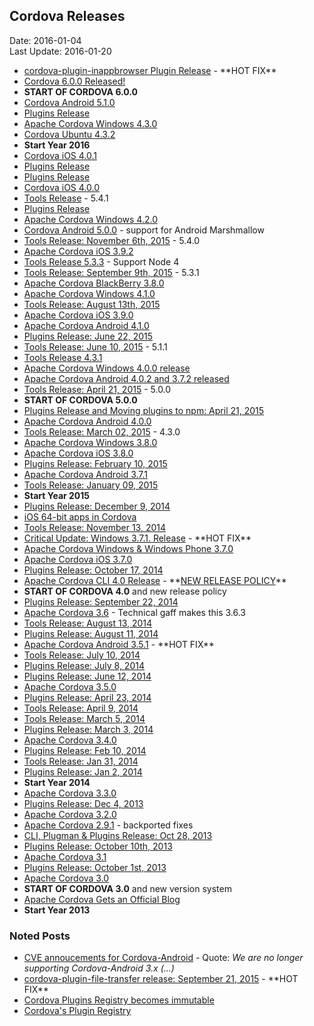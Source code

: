 ## Cordova Releases ##
Date: 2016-01-04<br>
Last Update: 2016-01-20

- [cordova-plugin-inappbrowser Plugin Release](https://cordova.apache.org/news/2016/02/04/plugins-release.html) -  \*\*HOT FIX\*\*
- [Cordova 6.0.0 Released!](https://cordova.apache.org/news/2016/01/28/tools-release.html)
- **START OF CORDOVA 6.0.0**
- [Cordova Android 5.1.0](https://cordova.apache.org/announcements/2016/01/24/cordova-android-5.1.0.html)
- [Plugins Release](https://cordova.apache.org/news/2016/01/19/plugins-release.html)
- [Apache Cordova Windows 4.3.0](https://cordova.apache.org/announcements/2016/01/18/cordova-windows-4.3.0.html)
- [Cordova Ubuntu 4.3.2](https://cordova.apache.org/announcements/2016/01/08/cordova-ubuntu-4.3.2.html)
- **Start Year 2016**
- [Cordova iOS 4.0.1](https://cordova.apache.org/announcements/2015/12/18/cordova-ios-4.0.1.html)
- [Plugins Release](https://cordova.apache.org/news/2015/12/14/plugins-release.html)
- [Plugins Release](https://cordova.apache.org/news/2015/12/08/wkwebview-engine-plugin-release.html)
- [Cordova iOS 4.0.0](https://cordova.apache.org/announcements/2015/12/08/cordova-ios-4.0.0.html)
- [Tools Release](https://cordova.apache.org/news/2015/11/24/tools-release.html) - 5.4.1
- [Plugins Release](https://cordova.apache.org/news/2015/11/24/plugins-release.html)
- [Apache Cordova Windows 4.2.0](https://cordova.apache.org/announcements/2015/11/11/cordova-windows-4.2.0.html)
- [Cordova Android 5.0.0](https://cordova.apache.org/announcements/2015/11/09/cordova-android-5.0.0.html) - support for Android Marshmallow 
- [Tools Release: November 6th, 2015](https://cordova.apache.org/news/2015/11/06/tools-release.html) - 5.4.0
- [Apache Cordova iOS 3.9.2](https://cordova.apache.org/announcements/2015/11/02/cordova-ios-3.9.2.html)
- [Tools Release 5.3.3](http://cordova.apache.org/news/2015/09/22/tools-release.html) - Support Node 4
- [Tools Release: September 9th, 2015](https://cordova.apache.org/news/2015/09/09/tools-release.html) - 5.3.1
- [Apache Cordova BlackBerry 3.8.0](https://cordova.apache.org/announcements/2015/09/05/cordova-blackberry-3.8.0.html)
- [Apache Cordova Windows 4.1.0](https://cordova.apache.org/announcements/2015/08/18/cordova-windows-4.1.0.html)
- [Tools Release: August 13th, 2015](https://cordova.apache.org/news/2015/08/13/tools-release.html)
- [Apache Cordova iOS 3.9.0](https://cordova.apache.org/announcements/2015/08/04/cordova-ios-3.9.0.html)
- [Apache Cordova Android 4.1.0](https://cordova.apache.org/announcements/2015/07/21/cordova-android-4.1.0.html)
- [Plugins Release: June 22, 2015](https://cordova.apache.org/news/2015/06/22/plugins-release.html)
- [Tools Release: June 10, 2015](https://cordova.apache.org/news/2015/06/10/tools-release.html) - 5.1.1
- [Tools Release 4.3.1](https://cordova.apache.org/news/2015/06/04/tools-release.html)
- [Apache Cordova Windows 4.0.0 release](https://cordova.apache.org/announcements/2015/06/03/windows-release.html)
- [Apache Cordova Android 4.0.2 and 3.7.2 released](https://cordova.apache.org/announcements/2015/05/26/android-402.html)
- [Tools Release: April 21, 2015](https://cordova.apache.org/news/2015/04/21/tools-release.html) - 5.0.0
- **START OF CORDOVA 5.0.0**
- [Plugins Release and Moving plugins to npm: April 21, 2015](https://cordova.apache.org/announcements/2015/04/21/plugins-release-and-move-to-npm.html)
- [Apache Cordova Android 4.0.0](https://cordova.apache.org/announcements/f2015/04/15/cordova-android-4.0.0.html)
- [Tools Release: March 02, 2015](https://cordova.apache.org/news/2015/03/02/tools-release.html) - 4.3.0
- [Apache Cordova Windows 3.8.0](https://cordova.apache.org/announcements/2015/02/27/cordova-windows-3.8.0.html)
- [Apache Cordova iOS 3.8.0](https://cordova.apache.org/announcements/2015/02/25/cordova-ios-3.8.0.html)
- [Plugins Release: February 10, 2015](https://cordova.apache.org/news/2015/02/10/plugins-release.html)
- [Apache Cordova Android 3.7.1](https://cordova.apache.org/announcements/2015/02/06/cordova-android-3.7.1.html)
- [Tools Release: January 09, 2015](https://cordova.apache.org/news/2015/01/09/tools-release.html)
- **Start Year 2015**
- [Plugins Release: December 9, 2014](https://cordova.apache.org/news/2014/12/09/plugins-release.html)
- [iOS 64-bit apps in Cordova](https://cordova.apache.org/announcements/2014/11/25/ios-64bit.html)
- [Tools Release: November 13, 2014](https://cordova.apache.org/news/2014/11/13/tools-release.html)
- [Critical Update: Windows 3.7.1. Release](https://cordova.apache.org/news/2014/11/11/windows-cert.html) - \*\*HOT FIX\*\*
- [Apache Cordova Windows & Windows Phone 3.7.0](https://cordova.apache.org/announcements/2014/11/06/cordova-wp-windows-3.7.0.html)
- [Apache Cordova iOS 3.7.0](https://cordova.apache.org/announcements/2014/11/06/cordova-ios-3.7.0.html)
- [Plugins Release: October 17, 2014](https://cordova.apache.org/news/2014/10/17/plugins-release.html)
- [Apache Cordova CLI 4.0 Release](https://cordova.apache.org/announcements/2014/10/16/cordova-4.html) - \*\*[NEW RELEASE POLICY](https://github.com/apache/cordova-coho/blob/master/docs/versioning-and-release-strategy.md)\*\*
- **START OF CORDOVA 4.0** and new release policy
- [Plugins Release: September 22, 2014](https://cordova.apache.org/news/2014/09/22/plugins-release.html)
- [Apache Cordova 3.6](https://cordova.apache.org/announcements/2014/09/08/cordova-361.html) - Technical gaff makes this 3.6.3
- [Tools Release: August 13, 2014](https://cordova.apache.org/news/2014/08/13/tools-update.html)
- [Plugins Release: August 11, 2014](https://cordova.apache.org/news/2014/08/11/plugins-release.html)
- [Apache Cordova Android 3.5.1](https://cordova.apache.org/announcements/2014/08/04/android-351.html) - \*\*HOT FIX\*\*
- [Tools Release: July 10, 2014](https://cordova.apache.org/news/2014/07/10/tools-release.html)
- [Plugins Release: July 8, 2014](https://cordova.apache.org/news/2014/07/08/plugins-release.html)
- [Plugins Release: June 12, 2014](https://cordova.apache.org/news/2014/06/12/plugins-release.html)
- [Apache Cordova 3.5.0](https://cordova.apache.org/announcements/2014/05/23/cordova-350.html)
- [Plugins Release: April 23, 2014](https://cordova.apache.org/news/2014/04/23/plugins.release.html)
- [Tools Release: April 9, 2014](https://cordova.apache.org/news/2014/04/09/tools-ios-release.html)
- [Tools Release: March 5, 2014](https://cordova.apache.org/news/2014/03/05/tools-release.html)
- [Plugins Release: March 3, 2014](https://cordova.apache.org/news/2014/03/03/plugins-release.html)
- [Apache Cordova 3.4.0](https://cordova.apache.org/announcements/2014/02/20/cordova-340.html)
- [Plugins Release: Feb 10, 2014](https://cordova.apache.org/news/2014/02/10/plugins-release.html)
- [Tools Release: Jan 31, 2014](https://cordova.apache.org/news/2014/01/31/tools-release.html)
- [Plugins Release: Jan 2, 2014](https://cordova.apache.org/news/2014/01/02/plugins-release.html)
- **Start Year 2014**
- [Apache Cordova 3.3.0](https://cordova.apache.org/announcements/2013/12/16/cordova-330.html)
- [Plugins Release: Dec 4, 2013](https://cordova.apache.org/news/2013/12/04/plugins-release.html)
- [Apache Cordova 3.2.0](https://cordova.apache.org/announcements/2013/11/22/cordova-320.html)
- [Apache Cordova 2.9.1](https://cordova.apache.org/blog/releases/2013/11/06/cordova-291.html) - backported fixes
- [CLI, Plugman & Plugins Release: Oct 28, 2013](https://cordova.apache.org/news/2013/10/28/plugins-release.html)
- [Plugins Release: October 10th, 2013](https://cordova.apache.org/news/2013/10/10/plugins-release.html)
- [Apache Cordova 3.1](https://cordova.apache.org/blog/releases/2013/10/02/cordova-31.html)
- [Plugins Release: October 1st, 2013](https://cordova.apache.org/news/2013/10/01/plugins-release.html)
- [Apache Cordova 3.0](https://cordova.apache.org/blog/releases/2013/07/23/cordova-3.html)
- **START OF CORDOVA 3.0** and new version system
- [Apache Cordova Gets an Official Blog](https://cordova.apache.org/blog/2013/07/11/cordova-has-a-blog.html)
- **Start Year 2013**

### Noted Posts ###

- [CVE annoucements for Cordova-Android](https://cordova.apache.org/announcements/2015/11/20/security.html) -  Quote: *We are no longer supporting Cordova-Android 3.x (...)*
- [cordova-plugin-file-transfer release: September 21, 2015](https://cordova.apache.org/news/2015/09/21/file-transfer-release.html) - \*\*HOT FIX\*\*
- [Cordova Plugins Registry becomes immutable](https://cordova.apache.org/news/2015/09/08/cpr-readonly.html)
- [Cordova's Plugin Registry](https://cordova.apache.org/news/2013/10/21/cordova-registry.html)
